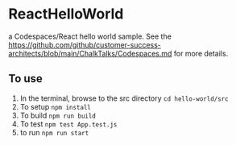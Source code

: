 # ReactHelloWorld
a Codespaces/React hello world sample. See the https://github.com/github/customer-success-architects/blob/main/ChalkTalks/Codespaces.md for more details.

## To use
1. In the terminal, browse to the src directory `cd hello-world/src`
2. To setup `npm install`
3. To build `npm run build`
4. To test `npm test App.test.js`
5. to run `npm run start` 
